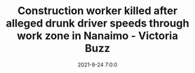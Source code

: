---
"title": "Construction worker killed after alleged drunk driver speeds through work zone in Nanaimo - Victoria Buzz"
"date": "2021-9-24 7:0:0"
"feed_name": "GOOGLENEWSCONSTRUCTION"
"feed_website": "https://news.google.com/search?q=construction%2Bincident&hl=en-US&gl=US&ceid=US:en"
"feed_rss": "https://news.google.com/rss/search?q=construction%2Bincident&hl=en-US&gl=US&ceid=US:en"
"link": "https://www.victoriabuzz.com/2021/09/road-construction-worker-killed-after-alleged-drunk-driver-speeds-through-work-zone-in-nanaimo/"
"source": "{'href': 'https://www.victoriabuzz.com', 'title': 'Victoria Buzz'}"
"file": "_posts/2021-1-1-af98d46e0041e42a19098e48321984351b30f980.md"
"accident": "1"
"drilling": "0"
"dead": "1"
"injured": "0"
"arrested": "0"
"place": "nanaimo"
"where": "road site"
"causes": "speeding"
"place_uri": "http://en.wikipedia.org/wiki/Nanaimo"
---